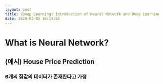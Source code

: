```yaml
---
layout: post
title: (Deep Learning) Introduction of Neural Network and Deep Learning
date: 2020-08-02 16:14:53
---
```


# What is Neural Network?
## (예시) House Price Prediction
### 6개의 집값의 데이터가 존재한다고 가정
